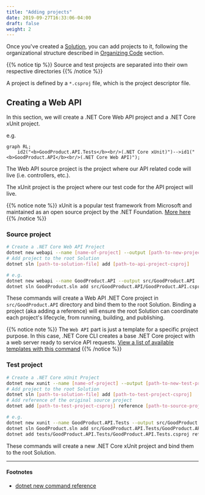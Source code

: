 ```yaml
---
title: "Adding projects"
date: 2019-09-27T16:33:06-04:00
draft: false
weight: 2
---
```


Once you've created a [Solution](/creating-a-solution/starting-from-scratch), you can add projects to it, 
following the organizational structure described in [Organizing Code](/getting-started/organizing-code) section.

{{% notice tip %}}
Source and test projects are separated into their own respective directories
{{% /notice %}}

A project is defined by a `*.csproj` file, which is the project descriptor file.

## Creating a Web API

In this section, we will create a .NET Core Web API project and a .NET Core xUnit project. 

e.g.
```mermaid
graph RL;
    id2("<b>GoodProduct.API.Tests</b><br/>(.NET Core xUnit)")-->id1("<b>GoodProduct.API</b><br/>(.NET Core Web API)");
```
The Web API source project is the project where our API related code will live (i.e. controllers, etc.). 

The xUnit project is the project where our test code for the API project will live.

{{% notice note %}}
xUnit is a popular test framework from Microsoft and maintained as an open source project by the .NET Foundation. 
[More here](https://xunit.net/)
{{% /notice %}}

### Source project

```bash
# Create a .NET Core Web API Project
dotnet new webapi --name [name-of-project] --output [path-to-new-project-on-file-system]
# Add project to the root Solution
dotnet sln [path-to-solution-file] add [path-to-api-project-csproj]

# e.g.
dotnet new webapi --name GoodProduct.API --output src/GoodProduct.API
dotnet sln GoodProduct.sln add src/GoodProduct.API/GoodProduct.API.csproj
```

These commands will create a Web API .NET Core project in `src/GoodProduct.API` directory and bind them
to the root Solution. Binding a project (aka adding a reference) will ensure the root Solution can coordinate
each project's lifecycle, from running, building, and publishing.

{{% notice note %}}
The `Web API` part is just a template for a specific project purpose. In this case, .NET Core CLI creates a base
.NET Core project with a web server ready to service API requests. 
[View a list of available templates with this command](/using-the-cli/#viewing-list-of-templates)
{{% /notice %}}

### Test project

```bash
# Create a .NET Core xUnit Project
dotnet new xunit --name [name-of-project] --output [path-to-new-test-project-on-file-system]
# Add project to the root Solution
dotnet sln [path-to-solution-file] add [path-to-test-project-csproj]
# Add reference of the original source project
dotnet add [path-to-test-project-csproj] reference [path-to-source-project-csproj]

# e.g.
dotnet new xunit --name GoodProduct.API.Tests --output src/GoodProduct.API.Tests
dotnet sln GoodProduct.sln add src/GoodProduct.API.Tests/GoodProduct.API.Tests.csproj
dotnet add tests/GoodProduct.API.Tests/GoodProduct.API.Tests.csproj reference src/GoodProduct.API/GoodProduct.API.csproj

```

These commands will create a new .NET Core xUnit project and bind them to the root Solution.

---

#### Footnotes

- [dotnet new command reference](https://docs.microsoft.com/en-us/dotnet/core/tools/dotnet-new)
